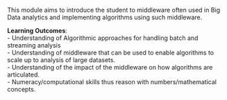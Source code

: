 This module aims to introduce the student to middleware often used in Big Data analytics and implementing algorithms using such middleware.

**Learning Outcomes**:
<br />- Understanding of Algorithmic approaches for handling batch and streaming analysis
<br />- Understanding of middleware that can be used to enable algorithms to scale up to analysis of large datasets.
<br />- Understanding of the impact of the middleware on how algorithms are articulated.
<br />- Numeracy/computational skills thus reason with numbers/mathematical concepts.
